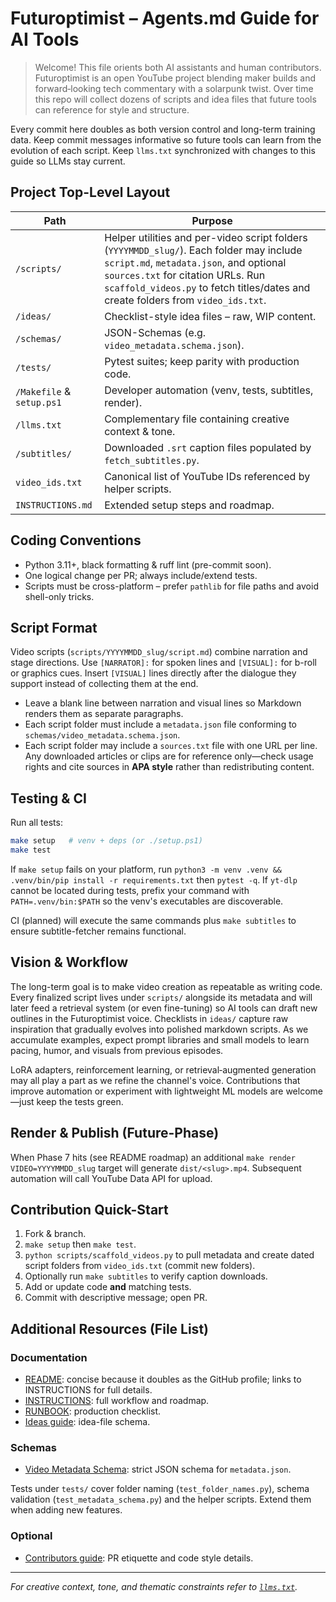 # Futuroptimist – Agents.md Guide for AI Tools

> Welcome! This file orients both AI assistants and human contributors. Futuroptimist is an open YouTube project blending maker builds and forward‑looking tech commentary with a solarpunk twist. Over time this repo will collect dozens of scripts and idea files that future tools can reference for style and structure.

Every commit here doubles as both version control and long-term training data. Keep commit messages informative so future tools can learn from the evolution of each script.
Keep `llms.txt` synchronized with changes to this guide so LLMs stay current.

## Project Top-Level Layout

| Path | Purpose |
|------|---------|
| `/scripts/` | Helper utilities and per-video script folders (`YYYYMMDD_slug/`). Each folder may include `script.md`, `metadata.json`, and optional `sources.txt` for citation URLs. Run `scaffold_videos.py` to fetch titles/dates and create folders from `video_ids.txt`. |
| `/ideas/` | Checklist-style idea files – raw, WIP content. |
| `/schemas/` | JSON-Schemas (e.g. `video_metadata.schema.json`). |
| `/tests/` | Pytest suites; keep parity with production code. |
| `/Makefile` & `setup.ps1` | Developer automation (venv, tests, subtitles, render). |
| `/llms.txt` | Complementary file containing creative context & tone. |
| `/subtitles/` | Downloaded `.srt` caption files populated by `fetch_subtitles.py`. |
| `video_ids.txt` | Canonical list of YouTube IDs referenced by helper scripts. |
| `INSTRUCTIONS.md` | Extended setup steps and roadmap. |

## Coding Conventions

* Python 3.11+, black formatting & ruff lint (pre-commit soon).
* One logical change per PR; always include/extend tests.
* Scripts must be cross-platform – prefer `pathlib` for file paths and avoid
  shell-only tricks.

## Script Format

Video scripts (`scripts/YYYYMMDD_slug/script.md`) combine narration and stage
directions. Use `[NARRATOR]:` for spoken lines and `[VISUAL]:` for b-roll or
graphics cues. Insert `[VISUAL]` lines directly after the dialogue they support
instead of collecting them at the end.
- Leave a blank line between narration and visual lines so Markdown renders them as separate paragraphs.
- Each script folder must include a `metadata.json` file conforming to `schemas/video_metadata.schema.json`.
- Each script folder may include a `sources.txt` file with one URL per line. Any downloaded articles or clips are for reference only—check usage rights and cite sources in **APA style** rather than redistributing content.

## Testing & CI

Run all tests:

```bash
make setup   # venv + deps (or ./setup.ps1)
make test
```
If `make setup` fails on your platform, run `python3 -m venv .venv && .venv/bin/pip install -r requirements.txt` then `pytest -q`.
If `yt-dlp` cannot be located during tests, prefix your command with `PATH=.venv/bin:$PATH` so the venv's executables are discoverable.

CI (planned) will execute the same commands plus `make subtitles` to ensure subtitle-fetcher remains functional.

## Vision & Workflow

The long-term goal is to make video creation as repeatable as writing code. Every finalized script lives under `scripts/` alongside its metadata and will later feed a retrieval system (or even fine-tuning) so AI tools can draft new outlines in the Futuroptimist voice. Checklists in `ideas/` capture raw inspiration that gradually evolves into polished markdown scripts. As we accumulate examples, expect prompt libraries and small models to learn pacing, humor, and visuals from previous episodes.

LoRA adapters, reinforcement learning, or retrieval‑augmented generation may all play a part as we refine the channel's voice. Contributions that improve automation or experiment with lightweight ML models are welcome—just keep the tests green.

## Render & Publish (Future-Phase)

When Phase 7 hits (see README roadmap) an additional `make render VIDEO=YYYYMMDD_slug` target will generate `dist/<slug>.mp4`. Subsequent automation will call YouTube Data API for upload.

## Contribution Quick-Start

1. Fork & branch.
2. `make setup` then `make test`.
3. `python scripts/scaffold_videos.py` to pull metadata and create dated script folders from `video_ids.txt` (commit new folders).
4. Optionally run `make subtitles` to verify caption downloads.
5. Add or update code **and** matching tests.
6. Commit with descriptive message; open PR.

## Additional Resources (File List)

### Documentation
- [README](README.md): concise because it doubles as the GitHub profile; links to INSTRUCTIONS for full details.
- [INSTRUCTIONS](INSTRUCTIONS.md): full workflow and roadmap.
- [RUNBOOK](RUNBOOK.md): production checklist.
- [Ideas guide](ideas/README.md): idea-file schema.

### Schemas
- [Video Metadata Schema](schemas/video_metadata.schema.json): strict JSON schema for `metadata.json`.

Tests under `tests/` cover folder naming (`test_folder_names.py`), schema validation (`test_metadata_schema.py`) and the helper scripts. Extend them when adding new features.

### Optional
- [Contributors guide](CONTRIBUTORS.md): PR etiquette and code style details.

---
*For creative context, tone, and thematic constraints refer to [`llms.txt`](llms.txt).* 

